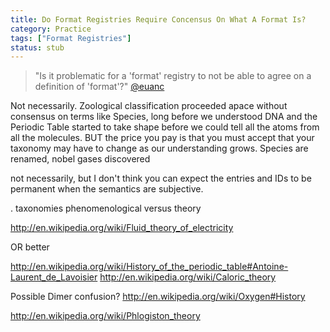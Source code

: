 ```yaml
---
title: Do Format Registries Require Concensus On What A Format Is?
category: Practice
tags: ["Format Registries"]
status: stub
---
```


> "Is it problematic for a 'format' registry to not be able to agree on a definition of 'format'?"
> [@euanc](https://twitter.com/euanc/status/520966283308052481)

Not necessarily. Zoological classification proceeded apace without consensus on terms like Species, long before we understood DNA and the Periodic Table started to take shape before we could tell all the atoms from all the molecules. BUT the price you pay is that you must accept that your taxonomy may have to change as our understanding grows. Species are renamed, nobel gases discovered

not necessarily, but I don't  think you can expect the entries and IDs to be permanent when the semantics are subjective.


. 
taxonomies phenomenological versus theory

http://en.wikipedia.org/wiki/Fluid_theory_of_electricity

OR better

http://en.wikipedia.org/wiki/History_of_the_periodic_table#Antoine-Laurent_de_Lavoisier
http://en.wikipedia.org/wiki/Caloric_theory

Possible Dimer confusion?
http://en.wikipedia.org/wiki/Oxygen#History

http://en.wikipedia.org/wiki/Phlogiston_theory